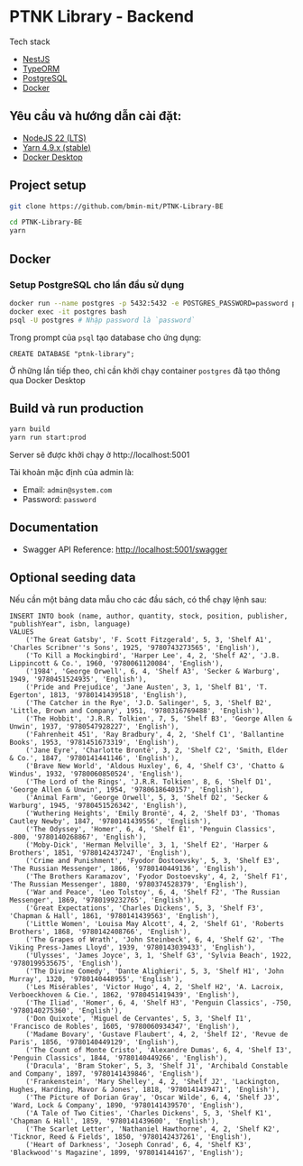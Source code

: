 # PTNK Library - Backend

Tech stack 
- [NestJS](https://nestjs.com/)
- [TypeORM](https://typeorm.io/)
- [PostgreSQL](https://www.postgresql.org/)
- [Docker](https://www.docker.com/)

## Yêu cầu và hướng dẫn cài đặt:
- [NodeJS 22 (LTS)](https://nodejs.org/en)
- [Yarn 4.9.x (stable)](https://yarnpkg.com/getting-started/install)
- [Docker Desktop](https://docs.docker.com/desktop/)

## Project setup

```bash
git clone https://github.com/bmin-mit/PTNK-Library-BE

cd PTNK-Library-BE
yarn
```

## Docker

### Setup PostgreSQL cho lần đầu sử dụng

```bash
docker run --name postgres -p 5432:5432 -e POSTGRES_PASSWORD=password postgres
docker exec -it postgres bash
psql -U postgres # Nhập password là `password`
```

Trong prompt của `psql` tạo database cho ứng dụng:

```postgresql
CREATE DATABASE "ptnk-library";
```

Ở những lần tiếp theo, chỉ cần khởi chạy container `postgres` đã tạo thông qua Docker Desktop

## Build và run production

```bash
yarn build
yarn run start:prod
```

Server sẽ được khởi chạy ở http://localhost:5001

Tài khoản mặc định của admin là:
- Email: `admin@system.com`
- Password: `password`

## Documentation

- Swagger API Reference: [http://localhost:5001/swagger](http://localhost:5001/swagger)

## Optional seeding data
Nếu cần một bảng data mẫu cho các đầu sách, có thể chạy lệnh sau:

```PostgreSQL
INSERT INTO book (name, author, quantity, stock, position, publisher, "publishYear", isbn, language)
VALUES
    ('The Great Gatsby', 'F. Scott Fitzgerald', 5, 3, 'Shelf A1', 'Charles Scribner''s Sons', 1925, '9780743273565', 'English'),
    ('To Kill a Mockingbird', 'Harper Lee', 4, 2, 'Shelf A2', 'J.B. Lippincott & Co.', 1960, '9780061120084', 'English'),
    ('1984', 'George Orwell', 6, 4, 'Shelf A3', 'Secker & Warburg', 1949, '9780451524935', 'English'),
    ('Pride and Prejudice', 'Jane Austen', 3, 1, 'Shelf B1', 'T. Egerton', 1813, '9780141439518', 'English'),
    ('The Catcher in the Rye', 'J.D. Salinger', 5, 3, 'Shelf B2', 'Little, Brown and Company', 1951, '9780316769488', 'English'),
    ('The Hobbit', 'J.R.R. Tolkien', 7, 5, 'Shelf B3', 'George Allen & Unwin', 1937, '9780547928227', 'English'),
    ('Fahrenheit 451', 'Ray Bradbury', 4, 2, 'Shelf C1', 'Ballantine Books', 1953, '9781451673319', 'English'),
    ('Jane Eyre', 'Charlotte Brontë', 3, 2, 'Shelf C2', 'Smith, Elder & Co.', 1847, '9780141441146', 'English'),
    ('Brave New World', 'Aldous Huxley', 6, 4, 'Shelf C3', 'Chatto & Windus', 1932, '9780060850524', 'English'),
    ('The Lord of the Rings', 'J.R.R. Tolkien', 8, 6, 'Shelf D1', 'George Allen & Unwin', 1954, '9780618640157', 'English'),
    ('Animal Farm', 'George Orwell', 5, 3, 'Shelf D2', 'Secker & Warburg', 1945, '9780451526342', 'English'),
    ('Wuthering Heights', 'Emily Brontë', 4, 2, 'Shelf D3', 'Thomas Cautley Newby', 1847, '9780141439556', 'English'),
    ('The Odyssey', 'Homer', 6, 4, 'Shelf E1', 'Penguin Classics', -800, '9780140268867', 'English'),
    ('Moby-Dick', 'Herman Melville', 3, 1, 'Shelf E2', 'Harper & Brothers', 1851, '9780142437247', 'English'),
    ('Crime and Punishment', 'Fyodor Dostoevsky', 5, 3, 'Shelf E3', 'The Russian Messenger', 1866, '9780140449136', 'English'),
    ('The Brothers Karamazov', 'Fyodor Dostoevsky', 4, 2, 'Shelf F1', 'The Russian Messenger', 1880, '9780374528379', 'English'),
    ('War and Peace', 'Leo Tolstoy', 6, 4, 'Shelf F2', 'The Russian Messenger', 1869, '9780199232765', 'English'),
    ('Great Expectations', 'Charles Dickens', 5, 3, 'Shelf F3', 'Chapman & Hall', 1861, '9780141439563', 'English'),
    ('Little Women', 'Louisa May Alcott', 4, 2, 'Shelf G1', 'Roberts Brothers', 1868, '9780142408766', 'English'),
    ('The Grapes of Wrath', 'John Steinbeck', 6, 4, 'Shelf G2', 'The Viking Press-James Lloyd', 1939, '9780143039433', 'English'),
    ('Ulysses', 'James Joyce', 3, 1, 'Shelf G3', 'Sylvia Beach', 1922, '9780199535675', 'English'),
    ('The Divine Comedy', 'Dante Alighieri', 5, 3, 'Shelf H1', 'John Murray', 1320, '9780140448955', 'English'),
    ('Les Misérables', 'Victor Hugo', 4, 2, 'Shelf H2', 'A. Lacroix, Verboeckhoven & Cie.', 1862, '9780451419439', 'English'),
    ('The Iliad', 'Homer', 6, 4, 'Shelf H3', 'Penguin Classics', -750, '9780140275360', 'English'),
    ('Don Quixote', 'Miguel de Cervantes', 5, 3, 'Shelf I1', 'Francisco de Robles', 1605, '9780060934347', 'English'),
    ('Madame Bovary', 'Gustave Flaubert', 4, 2, 'Shelf I2', 'Revue de Paris', 1856, '9780140449129', 'English'),
    ('The Count of Monte Cristo', 'Alexandre Dumas', 6, 4, 'Shelf I3', 'Penguin Classics', 1844, '9780140449266', 'English'),
    ('Dracula', 'Bram Stoker', 5, 3, 'Shelf J1', 'Archibald Constable and Company', 1897, '9780141439846', 'English'),
    ('Frankenstein', 'Mary Shelley', 4, 2, 'Shelf J2', 'Lackington, Hughes, Harding, Mavor & Jones', 1818, '9780141439471', 'English'),
    ('The Picture of Dorian Gray', 'Oscar Wilde', 6, 4, 'Shelf J3', 'Ward, Lock & Company', 1890, '9780141439570', 'English'),
    ('A Tale of Two Cities', 'Charles Dickens', 5, 3, 'Shelf K1', 'Chapman & Hall', 1859, '9780141439600', 'English'),
    ('The Scarlet Letter', 'Nathaniel Hawthorne', 4, 2, 'Shelf K2', 'Ticknor, Reed & Fields', 1850, '9780142437261', 'English'),
    ('Heart of Darkness', 'Joseph Conrad', 6, 4, 'Shelf K3', 'Blackwood''s Magazine', 1899, '978014144167', 'English');
```